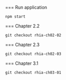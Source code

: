 === Run application

```
npm start
```

=== Chapter 2.2

```
git checkout rhia-ch02-02
```

=== Chapter 2.3

```
git checkout rhia-ch02-03
```

=== Chapter 3.1

```
git checkout rhia-ch03-01
```
